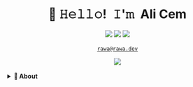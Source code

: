 
<h1 align="center">👋 𝙷𝚎𝚕𝚕𝚘! 𝙸'𝚖 Ali Cem</h1>
<p align="center">
  <a href="https://github.com/RawandAhmed698"><img src="https://img.shields.io/badge/-rawandahmad698-3a3a3a?style=flat&logo=GitHub&logoColor=white" /></a>
  <a href="https://rawa.dev"><img src="https://img.shields.io/badge/-rawa.dev-ff5757?style=flat&logo=ApacheSpark&logoColor=white" /></a>
  <a href="https://www.linkedin.com/in/ali-cem-ozkara-2561a1155/"><img src="https://img.shields.io/badge/-Rawand Ahmed Shawar-0072b1?style=flat&logo=Linkedin&logoColor=white" /></a>
</p>
  
<p align="center">
<a href="mailto:alicia@omg.lol"><code>rawa@rawa.dev</code></a> 
</p>
  
<p align="center">
<img width="500" src="https://raw.githubusercontent.com/rawandahmad698/rawandahmad698/master/assets/github-snake.svg" />
</p>


<!-- About Section -->
<details>
  <summary><b>👤 About</b></summary>
    <p>
      <img align="right" width="250" src="https://github.com/rawandahmad698/rawandahmad698/raw/master/assets/me.PNG" alt="Rawand Ahmed Shaswar"/>
      
<blockquote>

Solutions-driven professional with 3+ years of experience in leading software teams and developing innovative solutions for global consulting companies. Experienced in working with modern web technologies, cloud technologies, and NLP techniques.


</blockquote>
    
----
  
  </p>
</details>
  

  </p>
</details>

